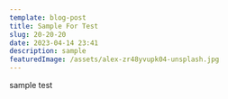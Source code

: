 ```yaml
---
template: blog-post
title: Sample For Test
slug: 20-20-20
date: 2023-04-14 23:41
description: sample
featuredImage: /assets/alex-zr48yvupk04-unsplash.jpg
---
```

s﻿ample test